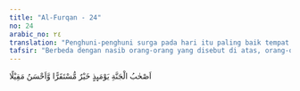 ```yaml
---
title: "Al-Furqan - 24"
no: 24
arabic_no: ٢٤
translation: "Penghuni-penghuni surga pada hari itu paling baik tempat tinggalnya dan paling indah tempat istirahatnya. "
tafsir: "Berbeda dengan nasib orang-orang yang disebut di atas, orang-orang yang beriman menjadi penghuni surga di akhirat. Mereka mendapatkan tempat tinggal yang jauh lebih baik dibandingkan dengan tempat kediaman kaum musyrikin di dunia yang selalu mereka jadikan lambang kemegahan dan kemewahan. Tempat kediaman ahli surga merupakan tempat istirahat yang paling nyaman. Kenikmatan di dunia hanya sementara karena hanya dapat dirasakan selama hidup di dunia dan kesenangannya pun bisa memperdaya, seperti tersebut dalam firman Allah.\n\nSetiap yang bernyawa akan merasakan mati. Dan hanya pada hari Kiamat sajalah diberikan dengan sempurna balasanmu. Barang siapa dijauhkan dari neraka dan dimasukkan ke dalam surga, sungguh, dia memperoleh kemenangan. Kehidupan dunia hanyalah kesenangan yang memperdaya. (ali 'Imran/3: 185)."
---
```

اَصْحٰبُ الْجَنَّةِ يَوْمَىِٕذٍ خَيْرٌ مُّسْتَقَرًّا وَّاَحْسَنُ مَقِيْلًا 